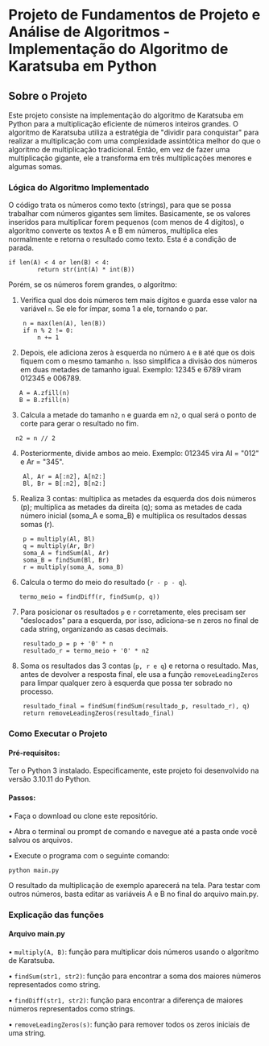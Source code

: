 # Projeto de Fundamentos de Projeto e Análise de Algoritmos - Implementação do Algoritmo de Karatsuba em Python

## Sobre o Projeto
Este projeto consiste na implementação do algoritmo de Karatsuba em Python para a multiplicação eficiente de números inteiros grandes. O algoritmo de Karatsuba utiliza a estratégia de "dividir para conquistar" para realizar a multiplicação com uma complexidade assintótica melhor do que o algoritmo de multiplicação tradicional. Então, em vez de fazer uma multiplicação gigante, ele a transforma em três multiplicações menores e algumas somas.

### Lógica do Algoritmo Implementado
O código trata os números como texto (strings), para que se possa trabalhar com números gigantes sem limites. Basicamente, se os valores inseridos para multiplicar forem pequenos (com menos de 4 dígitos), o algoritmo converte os textos A e B em números, multiplica eles normalmente e retorna o resultado como texto. Esta é a condição de parada.

```
if len(A) < 4 or len(B) < 4:
        return str(int(A) * int(B))
```

Porém, se os números forem grandes, o algoritmo:
1. Verifica qual dos dois números tem mais dígitos e guarda esse valor na variável `n`. Se ele for ímpar, soma 1 a ele, tornando o par.
```
    n = max(len(A), len(B))
    if n % 2 != 0:
        n += 1
```
2. Depois, ele adiciona zeros à esquerda no número `A` e `B` até que os dois fiquem com o mesmo tamanho `n`. Isso simplifica a divisão dos números em duas metades de tamanho igual. Exemplo: 12345 e 6789 viram 012345 e 006789.
```
   A = A.zfill(n)
   B = B.zfill(n)
```
3. Calcula a metade do tamanho `n` e guarda em `n2`, o qual será o ponto de corte para gerar o resultado no fim.
```
  n2 = n // 2
```
4. Posteriormente, divide ambos ao meio. Exemplo: 012345 vira Al = "012" e Ar = "345".
```
    Al, Ar = A[:n2], A[n2:]
    Bl, Br = B[:n2], B[n2:]
```
5. Realiza 3 contas: multiplica as metades da esquerda dos dois números (p); multiplica as metades da direita (q); soma as metades de cada número inicial (soma_A e soma_B) e multiplica os resultados dessas somas (r).
```
    p = multiply(Al, Bl)
    q = multiply(Ar, Br)
    soma_A = findSum(Al, Ar)
    soma_B = findSum(Bl, Br)
    r = multiply(soma_A, soma_B)
```
6. Calcula o termo do meio do resultado (`r - p - q`).
```
   termo_meio = findDiff(r, findSum(p, q))
```
7. Para posicionar os resultados `p` e `r` corretamente, eles precisam ser "deslocados" para a esquerda, por isso, adiciona-se n zeros no final de cada string, organizando as casas decimais.
```
    resultado_p = p + '0' * n
    resultado_r = termo_meio + '0' * n2
```
8.  Soma os resultados das 3 contas (`p, r e q`) e retorna o resultado. Mas, antes de devolver a resposta final, ele usa a função `removeLeadingZeros` para limpar qualquer zero à esquerda que possa ter sobrado no processo.
```    
    resultado_final = findSum(findSum(resultado_p, resultado_r), q)
    return removeLeadingZeros(resultado_final)
```

### Como Executar o Projeto
#### Pré-requisitos:

Ter o Python 3 instalado. Especificamente, este projeto foi desenvolvido na versão 3.10.11 do Python.

#### Passos:

• Faça o download ou clone este repositório.

• Abra o terminal ou prompt de comando e navegue até a pasta onde você salvou os arquivos.

• Execute o programa com o seguinte comando:
```
python main.py
```

O resultado da multiplicação de exemplo aparecerá na tela. Para testar com outros números, basta editar as variáveis A e B no final do arquivo main.py.

### Explicação das funções
#### Arquivo main.py

• `multiply(A, B)`: função para multiplicar dois números usando o algoritmo de Karatsuba.

• `findSum(str1, str2)`: função para encontrar a soma dos maiores números representados como string.

• `findDiff(str1, str2)`: função para encontrar a diferença de maiores números representados como strings.

• `removeLeadingZeros(s)`: função para remover todos os zeros iniciais de uma string.
